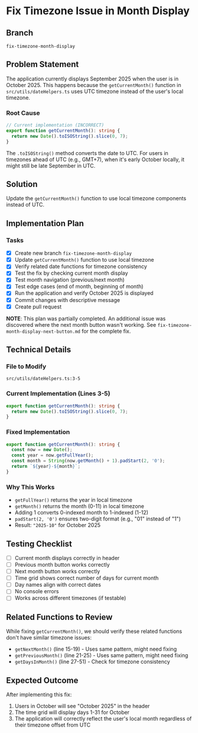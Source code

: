 # Fix Timezone Issue in Month Display

## Branch
`fix-timezone-month-display`

## Problem Statement
The application currently displays September 2025 when the user is in October 2025. This happens because the `getCurrentMonth()` function in `src/utils/dateHelpers.ts` uses UTC timezone instead of the user's local timezone.

### Root Cause
```typescript
// Current implementation (INCORRECT)
export function getCurrentMonth(): string {
  return new Date().toISOString().slice(0, 7);
}
```

The `.toISOString()` method converts the date to UTC. For users in timezones ahead of UTC (e.g., GMT+7), when it's early October locally, it might still be late September in UTC.

## Solution
Update the `getCurrentMonth()` function to use local timezone components instead of UTC.

## Implementation Plan

### Tasks

- [x] Create new branch `fix-timezone-month-display`
- [x] Update `getCurrentMonth()` function to use local timezone
- [x] Verify related date functions for timezone consistency
- [x] Test the fix by checking current month display
- [x] Test month navigation (previous/next month)
- [x] Test edge cases (end of month, beginning of month)
- [x] Run the application and verify October 2025 is displayed
- [x] Commit changes with descriptive message
- [x] Create pull request

**NOTE**: This plan was partially completed. An additional issue was discovered where the next month button wasn't working. See `fix-timezone-month-display-next-button.md` for the complete fix.

## Technical Details

### File to Modify
`src/utils/dateHelpers.ts:3-5`

### Current Implementation (Lines 3-5)
```typescript
export function getCurrentMonth(): string {
  return new Date().toISOString().slice(0, 7);
}
```

### Fixed Implementation
```typescript
export function getCurrentMonth(): string {
  const now = new Date();
  const year = now.getFullYear();
  const month = String(now.getMonth() + 1).padStart(2, '0');
  return `${year}-${month}`;
}
```

### Why This Works
- `getFullYear()` returns the year in local timezone
- `getMonth()` returns the month (0-11) in local timezone
- Adding 1 converts 0-indexed month to 1-indexed (1-12)
- `padStart(2, '0')` ensures two-digit format (e.g., "01" instead of "1")
- Result: `"2025-10"` for October 2025

## Testing Checklist

- [ ] Current month displays correctly in header
- [ ] Previous month button works correctly
- [ ] Next month button works correctly
- [ ] Time grid shows correct number of days for current month
- [ ] Day names align with correct dates
- [ ] No console errors
- [ ] Works across different timezones (if testable)

## Related Functions to Review
While fixing `getCurrentMonth()`, we should verify these related functions don't have similar timezone issues:

- `getNextMonth()` (line 15-19) - Uses same pattern, might need fixing
- `getPreviousMonth()` (line 21-25) - Uses same pattern, might need fixing
- `getDaysInMonth()` (line 27-51) - Check for timezone consistency

## Expected Outcome
After implementing this fix:
1. Users in October will see "October 2025" in the header
2. The time grid will display days 1-31 for October
3. The application will correctly reflect the user's local month regardless of their timezone offset from UTC
